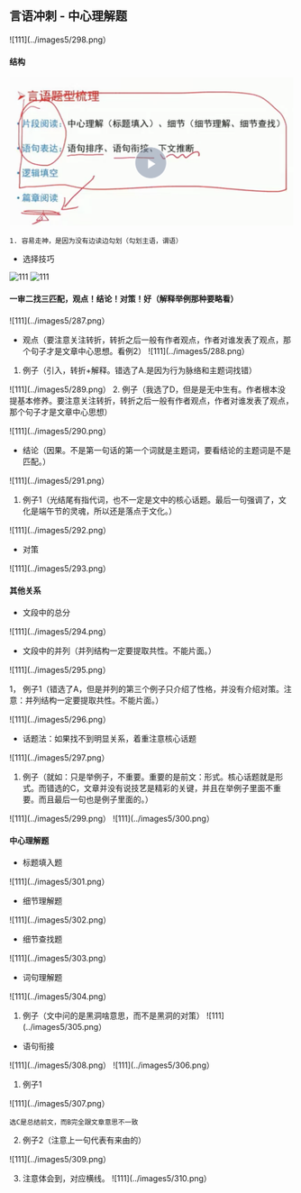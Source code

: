 ## 言语冲刺 - 中心理解题

![111](../images5/298.png）
#### 结构

![111](../images5/283.png)

```
1. 容易走神，是因为没有边读边勾划（勾划主语，谓语）

```

- 选择技巧

![111](../images5/284.jpeg)
![111](../images5/286.jpeg)

#### 一审二找三匹配，观点！结论！对策！好（解释举例那种要略看）

![111](../images5/287.png）

- 观点（要注意关注转折，转折之后一般有作者观点，作者对谁发表了观点，那个句子才是文章中心思想。看例2）
![111](../images5/288.png）

1. 例子（引入，转折+解释。错选了A.是因为行为脉络和主题词找错）

![111](../images5/289.png）
2. 例子（我选了D，但是是无中生有。作者根本没提基本修养。要注意关注转折，转折之后一般有作者观点，作者对谁发表了观点，那个句子才是文章中心思想）

![111](../images5/290.png）

- 结论（因果。不是第一句话的第一个词就是主题词，要看结论的主题词是不是匹配。）

![111](../images5/291.png）

1. 例子1（光结尾有指代词，也不一定是文中的核心话题。最后一句强调了，文化是端午节的灵魂，所以还是落点于文化。）

![111](../images5/292.png）

- 对策

![111](../images5/293.png）

#### 其他关系 

- 文段中的总分

![111](../images5/294.png）
- 文段中的并列（并列结构一定要提取共性。不能片面。）

![111](../images5/295.png）

1， 例子1（错选了A，但是并列的第三个例子只介绍了性格，并没有介绍对策。注意：并列结构一定要提取共性。不能片面。）

![111](../images5/296.png）

- 话题法：如果找不到明显关系，着重注意核心话题

![111](../images5/297.png）

1. 例子（就如：只是举例子，不重要。重要的是前文：形式。核心话题就是形式。而错选的C，文章并没有说技艺是精彩的关键，并且在举例子里面不重要。而且最后一句也是例子里面的。）

![111](../images5/299.png）
![111](../images5/300.png）

#### 中心理解题

- 标题填入题

![111](../images5/301.png）
- 细节理解题

![111](../images5/302.png）

- 细节查找题

![111](../images5/303.png）

- 词句理解题

![111](../images5/304.png）

1. 例子（文中问的是黑洞啥意思，而不是黑洞的对策）
![111](../images5/305.png）

- 语句衔接

![111](../images5/308.png）
![111](../images5/306.png）

1. 例子1

![111](../images5/307.png）

```
选C是总结前文，而B完全跟文章意思不一致
```

2. 例子2（注意上一句代表有来由的）

![111](../images5/309.png）

3. 注意体会到，对应横线。
![111](../images5/310.png）